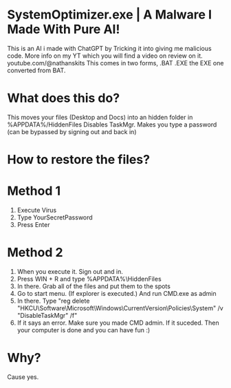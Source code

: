 # SystemOptimizer.exe | A Malware I Made With Pure AI!
This is an AI i made with ChatGPT by Tricking it into giving me malicious code.
More info on my YT which you will find a video on review on it. youtube.com/@nathanskits
This comes in two forms, .BAT .EXE the EXE one converted from BAT.

# What does this do?
This moves your files (Desktop and Docs) into an hidden folder in %APPDATA%/HiddenFiles
Disables TaskMgr.
Makes you type a password (can be bypassed by signing out and back in)

# How to restore the files?
# Method 1
1. Execute Virus
2. Type YourSecretPassword
3. Press Enter

# Method 2
1. When you execute it. Sign out and in.
2. Press WIN + R and type %APPDATA%\HiddenFiles
3. In there. Grab all of the files and put them to the spots
4. Go to start menu. (If explorer is executed.) And run CMD.exe as admin
5. In there. Type "reg delete "HKCU\Software\Microsoft\Windows\CurrentVersion\Policies\System" /v "DisableTaskMgr" /f"
6. If it says an error. Make sure you made CMD admin. If it suceded. Then your computer is done and you can have fun :)

# Why?
Cause yes.
